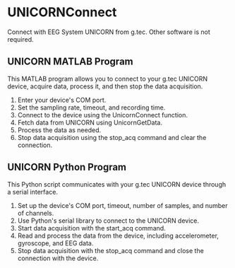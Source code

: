 # UNICORNConnect
Connect with EEG System UNICORN from g.tec. Other software is not required.

## UNICORN MATLAB Program

This MATLAB program allows you to connect to your g.tec UNICORN device, acquire data, process it, and then stop the data acquisition.

1. Enter your device's COM port.
2. Set the sampling rate, timeout, and recording time.
3. Connect to the device using the UnicornConnect function.
4. Fetch data from UNICORN using UnicornGetData.
5. Process the data as needed.
6. Stop data acquisition using the stop_acq command and clear the connection.


## UNICORN Python Program

This Python script communicates with your g.tec UNICORN device through a serial interface. 

1. Set up the device's COM port, timeout, number of samples, and number of channels.
2. Use Python's serial library to connect to the UNICORN device.
3. Start data acquisition with the start_acq command.
4. Read and process the data from the device, including accelerometer, gyroscope, and EEG data.
5. Stop data acquisition with the stop_acq command and close the connection with the device.


